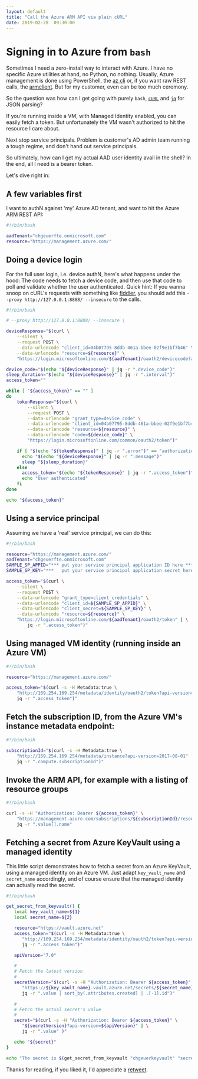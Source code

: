 ```yaml
---
layout: default
title: "Call the Azure ARM API via plain cURL"
date: 2019-02-28  09:30:00
---
```


# Signing in to Azure from `bash`

Sometimes I need a zero-install way to interact with Azure. I have no specific Azure utilities at hand, no Python, no nothing. Usually, Azure management is done using PowerShell, the [az cli](https://docs.microsoft.com/en-us/cli/azure/install-azure-cli?view=azure-cli-latest) or, if you want raw REST calls, the [armclient](https://github.com/projectkudu/ARMClient). But for my customer, even can be too much ceremony.

So the question was how can I get going with purely `bash`, [`cURL`](https://curl.haxx.se/) and [`jq`](https://github.com/stedolan/jq/releases/download/jq-1.6/jq-linux64) for JSON parsing?

If you're running inside a VM, with Managed Identity enabled, you can easily fetch a token. But unfortunately the VM wasn't authorized to hit the resource I care about.

Next stop service principals. Problem is customer's AD admin team running a tough regime, and don't hand out service principals.

So ultimately, how can I get my actual AAD user identity avail in the shell? In the end, all I need is a bearer token.

Let's dive right in:

## A few variables first

I want to authN against 'my' Azure AD tenant, and want to hit the Azure ARM REST API:

```bash
#!/bin/bash

aadTenant="chgeuerfte.onmicrosoft.com"
resource="https://management.azure.com/"
```

## Doing a device login

For the full user login, i.e. device authN, here's what happens under the hood: The code needs to fetch a device code, and then use that code to poll and validate whether the user authenticated. Quick hint: If you wanna snoop on cURL's requests with something like [fiddler](https://www.telerik.com/fiddler), you should add this `--proxy http://127.0.0.1:8888/ --insecure` to the calls. 

```bash
#!/bin/bash

# --proxy http://127.0.0.1:8888/ --insecure \

deviceResponse="$(curl \
    --silent \
    --request POST \
    --data-urlencode "client_id=04b07795-8ddb-461a-bbee-02f9e1bf7b46" \
    --data-urlencode "resource=${resource}" \
    "https://login.microsoftonline.com/${aadTenant}/oauth2/devicecode?api-version=1.0")"

device_code="$(echo "${deviceResponse}" | jq -r ".device_code")"
sleep_duration="$(echo "${deviceResponse}" | jq -r ".interval")"
access_token=""

while [ "${access_token}" == "" ]
do
    tokenResponse="$(curl \
        --silent \
        --request POST \
        --data-urlencode "grant_type=device_code" \
        --data-urlencode "client_id=04b07795-8ddb-461a-bbee-02f9e1bf7b46" \
        --data-urlencode "resource=${resource}" \
        --data-urlencode "code=${device_code}" \
        "https://login.microsoftonline.com/common/oauth2/token")"

    if [ "$(echo "${tokenResponse}" | jq -r ".error")" == "authorization_pending" ]; then
      echo "$(echo "${deviceResponse}" | jq -r ".message")"
      sleep "${sleep_duration}"
    else
      access_token="$(echo "${tokenResponse}" | jq -r ".access_token")"
      echo "User authenticated"
    fi
done

echo "${access_token}"
```

## Using a service principal

Assuming we have a 'real' service principal, we can do this: 

```bash
#!/bin/bash

resource="https://management.azure.com/"
aadTenant="chgeuerfte.onmicrosoft.com"
SAMPLE_SP_APPID="*** put your service principal application ID here ***"
SAMPLE_SP_KEY="***   put your service principal application secret here ***"

access_token="$(curl \
    --silent \
    --request POST \
    --data-urlencode "grant_type=client_credentials" \
    --data-urlencode "client_id=${SAMPLE_SP_APPID}" \
    --data-urlencode "client_secret=${SAMPLE_SP_KEY}" \
    --data-urlencode "resource=${resource}" \
    "https://login.microsoftonline.com/${aadTenant}/oauth2/token" | \
        jq -r ".access_token")"
```

## Using managed VM identity (running inside an Azure VM)

```bash
#!/bin/bash

resource="https://management.azure.com/"

access_token="$(curl -s -H Metadata:true \
    "http://169.254.169.254/metadata/identity/oauth2/token?api-version=2018-02-01&resource=${resource}" | \
    jq -r ".access_token")"
```

## Fetch the subscription ID, from the Azure VM's instance metadata endpoint:

```bash
#!/bin/bash

subscriptionId="$(curl -s -H Metadata:true \
    "http://169.254.169.254/metadata/instance?api-version=2017-08-01" | \
    jq -r ".compute.subscriptionId")"
```

## Invoke the ARM API, for example with a listing of resource groups

```bash
#!/bin/bash

curl -s -H "Authorization: Bearer ${access_token}" \
    "https://management.azure.com/subscriptions/${subscriptionId}/resourcegroups?api-version=2018-05-01" | \
    jq -r ".value[].name"
```

## Fetching a secret from Azure KeyVault using a managed identity

This little script demonstrates how to fetch a secret from an Azure KeyVault, using a managed identity on an Azure VM. Just adapt `key_vault_name` and `secret_name` accordingly, and of course ensure that the managed identity can actually read the secret. 

```bash
#!/bin/bash

get_secret_from_keyvault() {
   local key_vault_name=${1}
   local secret_name=${2}

   resource="https://vault.azure.net"
   access_token="$(curl -s -H Metadata:true \
      "http://169.254.169.254/metadata/identity/oauth2/token?api-version=2018-02-01&bypass_cache=true&resource=${resource}" | \
      jq -r ".access_token")"

   apiVersion="7.0"

   #
   # Fetch the latest version
   #
   secretVersion="$(curl -s -H "Authorization: Bearer ${access_token}" \
      "https://${key_vault_name}.vault.azure.net/secrets/${secret_name}/versions?api-version=${apiVersion}" | \
      jq -r ".value | sort_by(.attributes.created) | .[-1].id")"

   #
   # Fetch the actual secret's value
   #
   secret="$(curl -s -H "Authorization: Bearer ${access_token}" \
      "${secretVersion}?api-version=${apiVersion}" | \
      jq -r ".value" )"

   echo "${secret}"
}

echo "The secret is $(get_secret_from_keyvault "chgeuerkeyvault" "secret1")"
```


Thanks for reading, if you liked it, I'd appreciate a [retweet](https://twitter.com/chgeuer/status/1101119486747439105).
